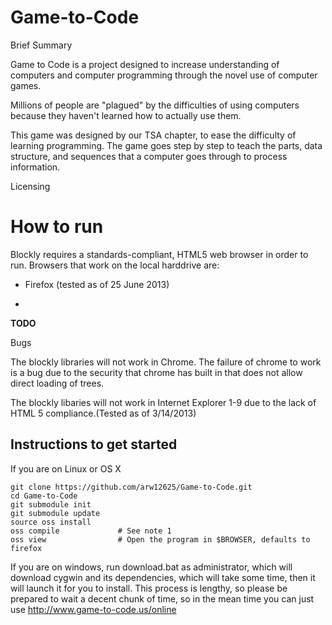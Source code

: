 Game-to-Code
============

Brief Summary

Game to Code is a project designed to increase understanding of computers and computer programming through the novel use of computer games.

Millions of people are "plagued" by the difficulties of using computers because they haven't learned how to actually use them.  

This game was designed by our TSA chapter, to ease the difficulty of learning programming. The game goes step by step to teach the parts, data structure, and sequences that a computer goes through to process information.

Licensing

How to run
==========

Blockly requires a standards-compliant, HTML5 web browser in order to run.  Browsers that work on the local harddrive are:

* Firefox (tested as of 25 June 2013)

* 

**TODO**

Bugs

The blockly libraries will not work in Chrome. The failure of chrome to work is a bug due to the security that chrome has built in that does not allow direct loading of trees.

The blockly libaries will not work in Internet Explorer 1-9 due to the lack of HTML 5 compliance.(Tested as of 3/14/2013)

## Instructions to get started

If you are on Linux or OS X

    git clone https://github.com/arw12625/Game-to-Code.git
    cd Game-to-Code
    git submodule init
    git submodule update
    source oss install
    oss compile             # See note 1
    oss view                # Open the program in $BROWSER, defaults to firefox
    
    
    
If you are on windows, run download.bat as administrator, which will download cygwin and its dependencies, which will take some time, then it will launch it for you to install.
This process is lengthy, so please be prepared to wait a decent chunk of time, so in the mean time you can just use http://www.game-to-code.us/online
